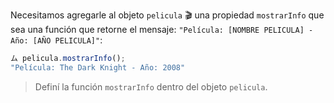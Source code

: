 Necesitamos agregarle al objeto `pelicula` :clapper: una propiedad `mostrarInfo` que sea una función que retorne el mensaje: `"Película: [NOMBRE PELICULA] - Año: [AÑO PELICULA]"`:

```js
ム pelicula.mostrarInfo();
"Película: The Dark Knight - Año: 2008"
```

> Definí la función `mostrarInfo` dentro del objeto `pelicula`.